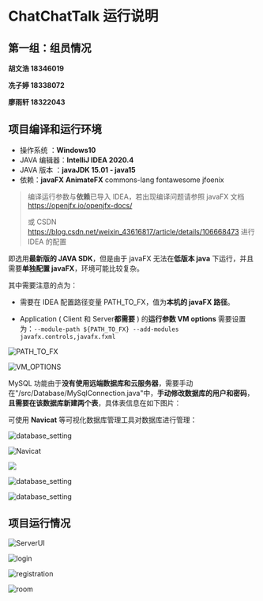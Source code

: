 # ChatChatTalk 运行说明

## 第一组：组员情况

**胡文浩 18346019**

**冼子婷 18338072**

**廖雨轩 18322043**

## 项目编译和运行环境

- 操作系统 ：**Windows10**
- JAVA 编辑器：**IntelliJ IDEA 2020.4**
- JAVA 版本 ：**javaJDK 15.01 - java15**
- 依赖：**javaFX** **AnimateFX** commons-lang fontawesome jfoenix

> 编译运行参数与**依赖**已导入 IDEA，若出现编译问题请参照 javaFX 文档 https://openjfx.io/openjfx-docs/
>
> 或 CSDN https://blog.csdn.net/weixin_43616817/article/details/106668473 进行 IDEA 的配置

即选用**最新版的 JAVA SDK**，但是由于 javaFX 无法在**低版本 java** 下运行，并且需要**单独配置 javaFX**，环境可能比较复杂。

其中需要注意的点为：

- 需要在 IDEA 配置路径变量 PATH_TO_FX，值为**本机的 javaFX 路径**。

- Application ( Client 和 Server**都需要** ) 的**运行参数 VM options** 需要设置为：`--module-path ${PATH_TO_FX} --add-modules javafx.controls,javafx.fxml`

![PATH_TO_FX](public/PATHTOFX.png)

![VM_OPTIONS](public/VMOPTIONS.png)

MySQL 功能由于**没有使用远端数据库和云服务器**，需要手动在"/src/Database/MySqlConnection.java"中，**手动修改数据库的用户和密码**，**且需要在该数据库新建两个表**，具体表信息在如下图片：

可使用 **Navicat** 等可视化数据库管理工具对数据库进行管理：

![database_setting](public/database_setting1.png)

![Navicat](public/Navicat.png)

![](public/database_setting2.png)

![database_setting](public/database_setting3.png)

![database_setting](public/database_setting4.png)

## 项目运行情况

![ServerUI](public/ServerUI.png)

![login](public/login.png)

![registration](public/registration.png)

![room](public/room.png)
